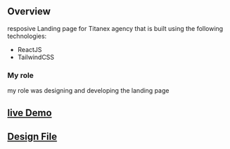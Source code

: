 ## Overview

resposive Landing page for Titanex agency that is built using the following technologies:

- ReactJS
- TailwindCSS

### My role
my role was designing and developing the landing page

## [live Demo](https://bucolic-piroshki-83ad0e.netlify.app/)
## [Design File](https://www.figma.com/proto/FyRWWH26q3o9g2h5XR3YP6/Titanex-Upwork-Project?page-id=0%3A1&node-id=1%3A5&viewport=429%2C340%2C0.27&scaling=min-zoom&starting-point-node-id=1%3A5&show-proto-sidebar=1)
